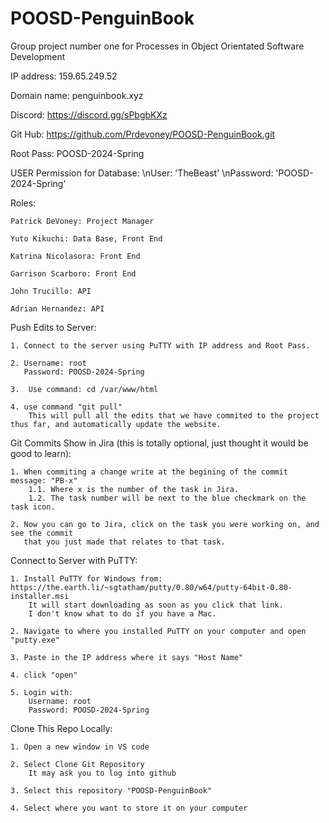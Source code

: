 # POOSD-PenguinBook
Group project number one for Processes in Object Orientated Software Development

IP address: 159.65.249.52 

Domain name: penguinbook.xyz 

Discord: https://discord.gg/sPbgbKXz 

Git Hub: https://github.com/Prdevoney/POOSD-PenguinBook.git 

Root Pass: POOSD-2024-Spring

USER Permission for Database:
    \nUser: 'TheBeast' 
    \nPassword: 'POOSD-2024-Spring'

Roles: 

    Patrick DeVoney: Project Manager 

    Yuto Kikuchi: Data Base, Front End

    Katrina Nicolasora: Front End 

    Garrison Scarboro: Front End

    John Trucillo: API

    Adrian Hernandez: API 

Push Edits to Server: 

    1. Connect to the server using PuTTY with IP address and Root Pass. 

    2. Username: root
       Password: POOSD-2024-Spring 

    3.  Use command: cd /var/www/html 

    4. use command "git pull" 
        This will pull all the edits that we have commited to the project thus far, and automatically update the website. 

Git Commits Show in Jira (this is totally optional, just thought it would be good to learn): 

    1. When commiting a change write at the begining of the commit message: "PB-x" 
        1.1. Where x is the number of the task in Jira. 
        1.2. The task number will be next to the blue checkmark on the task icon. 

    2. Now you can go to Jira, click on the task you were working on, and see the commit 
       that you just made that relates to that task. 

Connect to Server with PuTTY: 

    1. Install PuTTY for Windows from: https://the.earth.li/~sgtatham/putty/0.80/w64/putty-64bit-0.80-installer.msi
        It will start downloading as soon as you click that link. 
        I don't know what to do if you have a Mac. 

    2. Navigate to where you installed PuTTY on your computer and open "putty.exe"

    3. Paste in the IP address where it says "Host Name"

    4. click "open" 

    5. Login with: 
        Username: root 
        Password: POOSD-2024-Spring 

Clone This Repo Locally: 

    1. Open a new window in VS code 

    2. Select Clone Git Repository
        It may ask you to log into github

    3. Select this repository "POOSD-PenguinBook"

    4. Select where you want to store it on your computer
